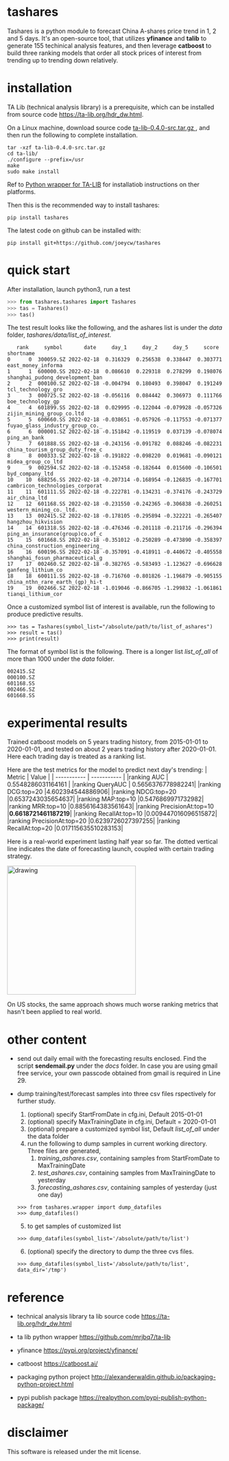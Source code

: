# tashares

Tashares is a python module to forecast China A-shares price trend in 1, 2 and 5 days.
It's an open-source tool, that utilizes **yfinance** and **talib** to generate 155 techinical analysis features, and then leverage **catboost** to build three ranking models that order all stock prices of interest from trending up to trending down relatively.

# installation

TA Lib (technical analysis library) is a prerequisite, which can be installed from source code <https://ta-lib.org/hdr_dw.html>.

On a Linux machine, download source code <a href="http://prdownloads.sourceforge.net/ta-lib/ta-lib-0.4.0-src.tar.gz"> ta-lib-0.4.0-src.tar.gz </a>, and then run the following to complete installation.

```
tar -xzf ta-lib-0.4.0-src.tar.gz
cd ta-lib/
./configure --prefix=/usr
make
sudo make install
```

Ref to <a href="https://pypi.org/project/TA-Lib/">Python wrapper for TA-LIB</a> for installatiob instructions on ther platforms.

Then this is the recommended way to install tashares:

```
pip install tashares
```

The latest code on github can be installed with:

```
pip install git+https://github.com/joeycw/tashares
```

# quick start

After installation, launch python3, run a test

```python
>>> from tashares.tashares import Tashares
>>> tas = Tashares()
>>> tas()
```

The test result looks like the following, and the ashares list is under the *data* folder, *tashares/data/list_of_interest*.

```
   rank     symbol       date     day_1     day_2     day_5     score                        shortname
0      0  300059.SZ 2022-02-18  0.316329  0.256538  0.338447  0.303771               east_money_informa
1      1  600000.SS 2022-02-18  0.086610  0.229318  0.278299  0.198076  shanghai_pudong_development_ban
2      2  000100.SZ 2022-02-18 -0.004794  0.180493  0.398047  0.191249               tcl_technology_gro
3      3  000725.SZ 2022-02-18 -0.056116  0.084442  0.306973  0.111766                boe_technology_gp
4      4  601899.SS 2022-02-18  0.029995 -0.122044 -0.079928 -0.057326        zijin_mining_group_co.ltd
5      5  600660.SS 2022-02-18 -0.038651 -0.057926 -0.117553 -0.071377  fuyao_glass_industry_group_co._
6      6  000001.SZ 2022-02-18 -0.151842 -0.119519  0.037139 -0.078074                     ping_an_bank
7      7  601888.SS 2022-02-18 -0.243156 -0.091782  0.088246 -0.082231  china_tourism_group_duty_free_c
8      8  000333.SZ 2022-02-18 -0.191822 -0.098220  0.019681 -0.090121               midea_group_co_ltd
9      9  002594.SZ 2022-02-18 -0.152458 -0.182644  0.015600 -0.106501                  byd_company_ltd
10    10  688256.SS 2022-02-18 -0.207314 -0.168954 -0.126835 -0.167701  cambricon_technologies_corporat
11    11  601111.SS 2022-02-18 -0.222781 -0.134231 -0.374176 -0.243729                    air_china_ltd
12    12  601168.SS 2022-02-18 -0.231550 -0.242365 -0.306838 -0.260251          western_mining_co._ltd.
13    13  002415.SZ 2022-02-18 -0.178105 -0.295894 -0.322221 -0.265407               hangzhou_hikvision
14    14  601318.SS 2022-02-18 -0.476346 -0.201118 -0.211716 -0.296394  ping_an_insurance(group)co.of_c
15    15  601668.SS 2022-02-18 -0.351012 -0.250289 -0.473890 -0.358397  china_construction_engineering_
16    16  600196.SS 2022-02-18 -0.357091 -0.418911 -0.440672 -0.405558  shanghai_fosun_pharmaceutical_g
17    17  002460.SZ 2022-02-18 -0.382765 -0.583493 -1.123627 -0.696628               ganfeng_lithium_co
18    18  600111.SS 2022-02-18 -0.716760 -0.801826 -1.196879 -0.905155  china_nthn_rare_earth_(gp)_hi-t
19    19  002466.SZ 2022-02-18 -1.019046 -0.866705 -1.299832 -1.061861               tianqi_lithium_cor
```

Once a customized symbol list of interest is available, run the following to produce predictive results.

```
>>> tas = Tashares(symbol_list="/absolute/path/to/list_of_ashares")
>>> result = tas()
>>> print(result)
```

The format of symbol list is the following. There is a longer list *list_of_all* of more than 1000 under the *data* folder.

```
002415.SZ
000100.SZ
601168.SS
002466.SZ
601668.SS
```

# experimental results

Trained catboost models on 5 years trading history, from 2015-01-01 to 2020-01-01, and tested on about 2 years trading history after 2020-01-01. Here each trading day is treated as a ranking list.

Here are the test metrics for the model to predict next day's trending:
| Metric | Value |
| ----------- | ----------- |
|ranking AUC | 0.5548286031164161 |
|ranking QueryAUC | 0.5656376778982241|
|ranking DCG:top=20 |4.602394544886906|
|ranking NDCG:top=20 |0.6537243035654637|
|ranking MAP:top=10 |0.5476869971732982|
|ranking MRR:top=10 |0.8856164383561643|
|ranking PrecisionAt:top=10 |**0.6618721461187219**|
|ranking RecallAt:top=10 |0.009447016096515872|
|ranking PrecisionAt:top=20 |0.6239726027397255|
|ranking RecallAt:top=20 |0.017115635510283153|

Here is a real-world experiment lasting half year so far. The dotted vertical line indicates the date of forecasting launch, coupled with certain trading strategy.

<img src="./tashares/docs/snapshot.png" alt="drawing" width="300"/>

On US stocks, the same approach shows much worse ranking metrics that hasn't been applied to real world.

# other content

- send out daily email with the forecasting results enclosed. Find the script **sendemail.py** under the *docs* folder. In case you are using gmail free service, your own passcode obtained from gmail is required in Line 29.

- dump training/test/forecast samples into three csv files rspectively for further study.

   1. (optional) specify StartFromDate in cfg.ini, Default 2015-01-01
   2. (optional) specify MaxTrainingDate in cfg.ini, Default = 2020-01-01
   3. (optional) prepare a customized symbol list, Default *list_of_all* under the data folder
   4. run the following to dump samples in current working directory. Three files are generated,
      1. *training_ashares.csv*, containing samples from StartFromDate to MaxTrainingDate
      2. *test_ashares.csv*, containing samples from MaxTrainingDate to yesterday
      3. *forecasting_ashares.csv*, containing samples of yesterday (just one day)

   ```
   >>> from tashares.wrapper import dump_datafiles
   >>> dump_datafiles()
   ```

   5. to get samples of customized list

   ```
   >>> dump_datafiles(symbol_list='/absolute/path/to/list')
   ```

   6. (optional) specify the directory to dump the three cvs files.

   ```
   >>> dump_datafiles(symbol_list='/absolute/path/to/list', data_dir='/tmp')
   ```

# reference

- technical analysis library ta lib source code <https://ta-lib.org/hdr_dw.html>

- ta lib python wrapper <https://github.com/mrjbq7/ta-lib>

- yfinance <https://pypi.org/project/yfinance/>

- catboost <https://catboost.ai/>

- packaging python project <http://alexanderwaldin.github.io/packaging-python-project.html>
- pypi publish package <https://realpython.com/pypi-publish-python-package/>

# disclaimer

This software is released under the mit license.
